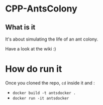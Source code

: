 # CPP-AntsColony

## What is it
It's about simulating the life of an ant colony.

Have a look at the wiki :)


# How do run it

Once you cloned the repo, `cd` inside it and : 

- `docker build -t antsdocker .`
- `docker run -it antsdocker`
